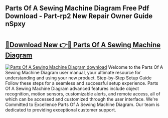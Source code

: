 ## Parts Of A Sewing Machine Diagram Free Pdf Download - Part-rp2 New Repair Owner Guide nSpxy

# <h2><a href="http://dfswoa.blite.top/?on=Parts+Of+A+Sewing+Machine+Diagram">🔗Download New 👉🔴 Parts Of A Sewing Machine Diagram</a></h2>

[![Parts Of A Sewing Machine Diagram download](https://i.imgur.com/lujVjoI.png)](http://dfswoa.blite.top/?on=Parts+Of+A+Sewing+Machine+Diagram)
Welcome to the Parts Of A Sewing Machine Diagram user manual, your ultimate resource for understanding and using your new product. Step-by-Step Setup Guide Follow these steps for a seamless and successful setup experience. Parts Of A Sewing Machine Diagram advanced features include object recognition, motion sensors, customizable alerts, and remote access, all of which can be accessed and customized through the user interface. We're Committed to Excellence Parts Of A Sewing Machine Diagram. Our team is dedicated to providing exceptional customer support.
